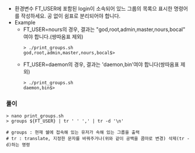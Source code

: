 - 환경변수 FT_USER에 포함된 login이 소속되어 있느 그룹의 목록으 표시한 명령어를 작성하세요. 공 없이 쉼표로 분리되어야 합니다.
- Example
  - FT_USER=nours의 경우, 결과는 "god,root,admin,master,nours,bocal" 여야 합니다.(쌍따옴표 제외)
    ```shell
    > ./print_groups.sh
    god,root,admin,master,nours,bocal$>
    ```
  - FT_USER=daemon의 경우, 결과는 'daemon,bin'여야 합니다(쌍따옴표 제외)
    ```shell
    > ./print_groups.sh
    daemon,bin$>
    ```

### 풀이

```shell
> nano print_groups.sh
> groups ${FT_USER} | tr ' ' ',' | tr -d '\n'

# groups : 현재 쉘에 접속해 있는 유저가 속해 있는 그룹을 출력
# tr : translate, 지정한 문자를 바꿔주거나(위와 같이 공백을 콤마로 변경) 삭제(tr -d)하는 명령
```



